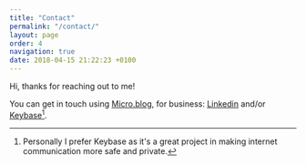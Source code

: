 ```yaml
---
title: "Contact"
permalink: "/contact/"
layout: page
order: 4
navigation: true
date: 2018-04-15 21:22:23 +0100
---
```

Hi, thanks for reaching out to me!

You can get in touch using [Micro.blog](https://micro.blog/), for business: [Linkedin](https://www.linkedin.com/in/roelwillems) and/or [Keybase](https://keybase.io/roelwillems)[^1].

[^1]: Personally I prefer Keybase as it's a great project in making internet communication more safe and private.
